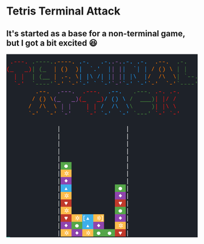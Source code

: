 # Tetris Terminal Attack
## It's started as a base for a non-terminal game, but I got a bit excited :laughing:

![](./docs/game.gif)